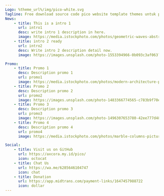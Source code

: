 ```yaml
---
Logo: %theme_url%/img/pico-white.svg
Tagline: Free download source code pico website template themes untuk pembuatan website mu gratis.
News:
    - title: This is a intro 1
      url: intro1
      desc: write intro 1 description in here.
      image: https://media.istockphoto.com/photos/geometric-waves-abstract-white-background-picture-id1189574439?b=1&k=20&m=1189574439&s=170667a&w=0&h=8NM7QqR54Iw1TDUJajYmg3XX5GA80VKsyhmnmc29aeE=
    - title: intro 2 ready
      url: intro2
      desc: Write intro 2 description detail now.
      image: https://images.unsplash.com/photo-1553394966-0b093c3af063?ixlib=rb-1.2.1&ixid=MnwxMjA3fDB8MHxzZWFyY2h8MTl8fHdoaXRlJTIwYXJjaGl0ZWN0dXJlfGVufDB8fDB8fA%3D%3D&auto=format&fit=crop&w=500&q=60

Promo:
    - title: Promo 1
      desc: Description promo 1
      url: promo1
      image: https://media.istockphoto.com/photos/modern-architecture-picture-id187309526?b=1&k=20&m=187309526&s=170667a&w=0&h=7N3550MWE1bcDmkN77cnzD1K4txZYV2d73tfAHKqbIk=
    - title: Promo 2
      desc: Description promo 2
      url: promo2
      image: https://images.unsplash.com/photo-1483366774565-c783b9f70e2c?ixlib=rb-1.2.1&ixid=MnwxMjA3fDB8MHxzZWFyY2h8NDd8fHdoaXRlJTIwYXJjaGl0ZWN0dXJlfGVufDB8fDB8fA%3D%3D&auto=format&fit=crop&w=500&q=60
    - title: Promo 3
      desc: Description promo 3
      url: promo3
      image: https://images.unsplash.com/photo-1496307653780-42ee777d4833?ixlib=rb-1.2.1&ixid=MnwxMjA3fDB8MHxzZWFyY2h8OHx8d2hpdGUlMjBhcmNoaXRlY3R1cmV8ZW58MHx8MHx8&auto=format&fit=crop&w=500&q=60
    - title: Promo 4
      desc: Description promo 4
      url: promo4
      image: https://media.istockphoto.com/photos/marble-columns-picture-id627225530?b=1&k=20&m=627225530&s=170667a&w=0&h=M6pUr-QurUXPulhiJyuYaZTzZsJd88uPDpYjEjnIstc=

Social:
    - title: Visit us on GitHub
      url: https://axcora.my.id/pico/
      icon: octocat
    - title: Chat Us
      url: https://wa.me/6285646104747
      icon: chat
    - title: Donation
      url: https://app.midtrans.com/payment-links/1647457988722
      icon: dollar
---
```

